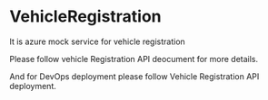# VehicleRegistration
It is azure mock service for vehicle registration 

Please follow vehicle Registration API deocument for more details.

And for DevOps deployment please follow Vehicle Registration API deployment.
